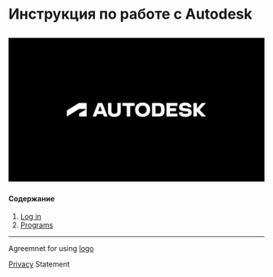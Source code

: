 # Инструкция по работе с __Autodesk__

![](./img/autodesk_logo.png)
---
#### Содержание 
1. [Log in](./Log_in.md)
2. [Programs](./prog.md)
---

Agreemnet for using [logo](logo_agreement.md)

[Privacy](./privacy.md) Statement

